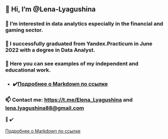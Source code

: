 ##  👋 Hi, I’m @Lena-Lyagushina
### 👀 I’m interested in data analytics especially in the financial and gaming sector.
###  🌱 I successfully graduated from Yandex.Practicum in June 2022 with a degree in Data Analyst.
###  💞️ Here you can see examples of my independent and educational work.
* ### :heavy_check_mark:[Подробнее о Markdown по ссылке]( https://github.com/Lena-Lyagushina/PORTFOLIO-DATA-ANALYSIS/tree/main/Machine%20Learning:%20Churn%20Prediction)

###  📫 Сontact me: https://t.me/Elena_Lyagushina and lena.lyagushina88@gmail.com




:star2:
:heavy_check_mark:

[Подробнее о Markdown по ссылке](https://daringfireball.net/projects/markdown/)
